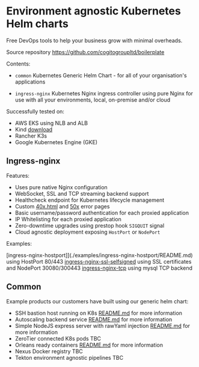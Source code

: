 # Environment agnostic Kubernetes Helm charts

Free DevOps tools to help your business grow with minimal overheads. 

Source repository https://github.com/cogitogroupltd/boilerplate

Contents: 

- `common` Kubernetes Generic Helm Chart - for all of your organisation's applications

- `ingress-nginx` Kubernetes Nginx ingress controller using pure Nginx for use with all your environments, local, on-premise and/or cloud


Successfully tested on:
 - AWS EKS using NLB and ALB
 - Kind [download](https://kind.sigs.k8s.io/)
 - Rancher K3s 
 - Google Kubernetes Engine (GKE)

## Ingress-nginx 

Features:
- Uses pure native Nginx configuration 
- WebSocket, SSL and TCP streaming backend support
- Healthcheck endpoint for Kubernetes lifecycle management
- Custom [40x.html](charts/ingress-nginx/templates/configmap-conf.yaml) and [50x](charts/ingress-nginx/templates/configmap-conf.yaml) error pages 
- Basic username/password authentication for each proxied application
- IP Whitelisting for each proxied application
- Zero-downtime upgrades using prestop hook `SIGQUIT` signal
- Cloud agnostic deployment exposing `HostPort` or `NodePort`


Examples:

[ingress-nginx-hostport]](./examples/ingress-nginx-hostport/README.md) using HostPort 80/443
[ingress-nginx-ssl-selfsigned](./examples/ingress-nginx-ssl-selfsigned/README.md) using SSL certificates and NodePort 30080/300443
[ingress-nginx-tcp](./examples/ingress-nginx-tcp/README.md) using mysql TCP backend


## Common


Example products our customers have built using our generic helm chart:

- SSH bastion host running on K8s
    [README.md](./examples/sshd/README.md) for more information
- Autoscaling backend service
    [README.md](./examples/backend-autoscaling/README.md) for more information
- Simple NodeJS express server with rawYaml injection
    [README.md](./examples/node-express/README.md) for more information
- ZeroTier connected K8s pods
    TBC
- Orleans ready containers
    [README.md](./examples/orleans/README.md) for more information
- Nexus Docker registry
    TBC
- Tekton environment agnostic pipelines
    TBC
